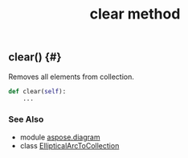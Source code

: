 ﻿---
title: clear method
second_title: Aspose.Diagram for Python via .NET API References
description: 
type: docs
weight: 20
url: /python-net/aspose.diagram/ellipticalarctocollection/clear/
is_root: false
---

## clear() {#}

Removes all elements from collection.



```python
def clear(self):
    ...
```





### See Also
* module [aspose.diagram](../../)
* class [EllipticalArcToCollection](/diagram/python-net/aspose.diagram/ellipticalarctocollection)
